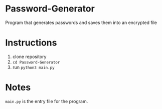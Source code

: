 # Password-Generator
Program that generates passwords and saves them into an encrypted file

# Instructions
1. clone repository
2. `cd Password-Generator`
3. run `python3 main.py`

# Notes
`main.py` is the entry file for the program.

